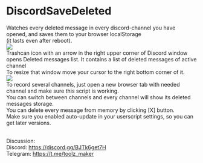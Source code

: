 # DiscordSaveDeleted
Watches every deleted message in every discord-channel you have opened, and saves them to your browser localStorage<br/>(it lasts even after reboot).<br/>
<img src="https://i.imgur.com/mevO18t.png"><br/>
Trashcan icon with an arrow in the right upper corner of Discord window opens Deleted messages list. It contains a list of deleted messages of active channel<br/>
To resize that window move your cursor to the right bottom corner of it.<br/>
<img src="https://i.imgur.com/VPjrXGb.gif"><br/>
To record several channels, just open a new browser tab with needed channel and make sure this script is working.<br/>
You can switch between channels and every channel will show its deleted messages storage.<br/>
You can delete every message from memory by clicking [X] button.<br/>
Make sure you enabled auto-update in your userscript settings, so you can get later versions.<br/><br/>

Discussion:<br/>
Discord: <a>https://discord.gg/BJTk6get7H</a><br/>
Telegram: <a>https://t.me/toolz_maker</a>
